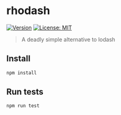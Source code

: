 # rhodash

[![Version](https://img.shields.io/npm/v/rhodash.svg)](https://www.npmjs.com/package/rhodash)
[![License: MIT](https://img.shields.io/badge/License-MIT-yellow.svg)](#)

> A deadly simple alternative to lodash

## Install

```sh
npm install
```

## Run tests

```sh
npm run test
```

